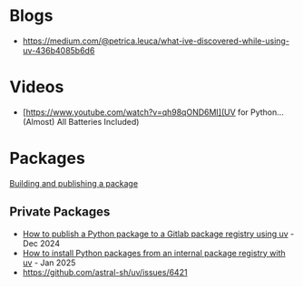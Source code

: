 # Blogs
- https://medium.com/@petrica.leuca/what-ive-discovered-while-using-uv-436b4085b6d6

# Videos
- [https://www.youtube.com/watch?v=qh98qOND6MI](UV for Python… (Almost) All Batteries Included)

# Packages
[Building and publishing a package](https://docs.astral.sh/uv/guides/package/#building-and-publishing-a-package)

## Private Packages
- [How to publish a Python package to a Gitlab package registry using uv](https://xebia.com/blog/how-to-publish-a-python-package-to-a-gitlab-package-registry-using-uv/) - Dec 2024
- [How to install Python packages from an internal package registry with uv](https://xebia.com/blog/how-to-install-python-packages-from-an-internal-package-registry-with-uv/) - Jan 2025
- https://github.com/astral-sh/uv/issues/6421

